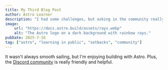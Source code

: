 ```yaml
---
title: My Third Blog Post
author: Astro Learner
description: "I had some challenges, but asking in the community really helped!"
image:
    url: "https://docs.astro.build/assets/rays.webp"
    alt: "The Astro logo on a dark background with rainbow rays."
pubDate: 2025-7-16
tag: ["astro", "learning in public", "setbacks", "community"]
---
```

It wasn't always smooth sailing, but I'm enjoying building with Astro. Plus, the [Discord community](https://astro.build/chat) is really friendly and helpful.